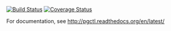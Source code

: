 [![Build Status](https://travis-ci.org/Yelp/pgctl.svg?branch=master)](https://travis-ci.org/Yelp/pgctl)
[![Coverage Status](https://coveralls.io/repos/Yelp/pgctl/badge.svg)](https://coveralls.io/r/Yelp/pgctl)

For documentation, see http://pgctl.readthedocs.org/en/latest/
